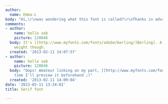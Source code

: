 ```yaml
---
author:
  name: Emma-L
body: "Hi,\r\nwas wondering what this font is called?\r\nThanks in advance[img:sites/default/files/old-images/azertyuiodfgh_4544.png]"
comments:
- author:
    name: hello seb
    picture: 120846
  body: It's [[http://www.myfonts.com/fonts/adobe/berling/]Berling]. A Text or Book
    weight though.
  created: '2013-02-11 14:07:57'
- author:
    name: hello seb
    picture: 120846
  body: "Oops! Amateur linking on my part, [[http://www.myfonts.com/fonts/adobe/berling/|Berling]]\r\n\r\nNext
    time I'll preview it beforehand ;)"
  created: '2013-02-11 14:09:04'
date: '2013-02-11 13:34:02'
title: Serif font

---
```

